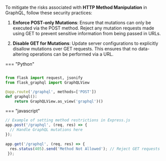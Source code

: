 To mitigate the risks associated with **HTTP Method Manipulation** in GraphQL, follow these security practices:

1. **Enforce POST-only Mutations**: Ensure that mutations can only be executed via the POST method. Reject any mutation requests made using GET to prevent sensitive information from being passed in URLs.
  
2. **Disable GET for Mutations**: Update server configurations to explicitly disallow mutations over GET requests. This ensures that no data-altering operations can be performed via a URL.

=== "Python"
  ```python

  from flask import request, jsonify
  from flask_graphql import GraphQLView

  @app.route('/graphql', methods=['POST'])
  def graphql():
      return GraphQLView.as_view('graphql')()
  ```
=== "javascript"
  ```javascript
  // Example of setting method restrictions in Express.js
  app.post('/graphql', (req, res) => {
    // Handle GraphQL mutations here
  });
    
  app.get('/graphql', (req, res) => {
    res.status(405).send('Method Not Allowed'); // Reject GET requests
   });
   ```